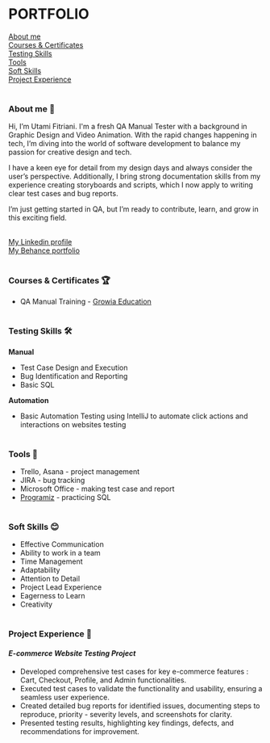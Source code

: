 # **PORTFOLIO**  
[About me](#about-me-)   
[Courses & Certificates](#courses--certificates-)  
[Testing Skills](#testing-skills-%EF%B8%8F)  
[Tools](#tools-)  
[Soft Skills](#soft-skills-)  
[Project Experience](#project-experience-) <br><br>

### **About me** 👋 

Hi, I’m Utami Fitriani. I'm a fresh QA Manual Tester with a background in Graphic Design and Video Animation. With the rapid changes happening in tech, I’m diving into the world of software development to balance my passion for creative design and tech. 

I have a keen eye for detail from my design days and always consider the user’s perspective. Additionally, I bring strong documentation skills from my experience creating storyboards and scripts, which I now apply to writing clear test cases and bug reports.  

I’m just getting started in QA, but I’m ready to contribute, learn, and grow in this exciting field. <br><br>

[My Linkedin profile](www.linkedin.com/in/utami-fitriani-hai)  
[My Behance portfolio](https://www.behance.net/utamifitriani) <br><br>

### **Courses & Certificates** 🏆  
- QA Manual Training - [Growia Education](https://www.growia.education/id) <br><br>

### **Testing Skills** 🛠️  

**Manual**  
- Test Case Design and Execution
- Bug Identification and Reporting  
- Basic SQL  

**Automation**  
- Basic Automation Testing using IntelliJ to automate click actions and interactions on websites testing <br><br>
 
### **Tools** 🔧

- Trello, Asana - project management  
- JIRA - bug tracking  
- Microsoft Office - making test case and report  
- [Programiz](https://www.programiz.com/sql/online-compiler/) - practicing SQL <br><br>

### **Soft Skills** 😊  
- Effective Communication  
- Ability to work in a team  
- Time Management  
- Adaptability  
- Attention to Detail
- Project Lead Experience    
- Eagerness to Learn
- Creativity <br><br>

### **Project Experience** 💼    
#### *E-commerce Website Testing Project*
- Developed comprehensive test cases for key e-commerce features : Cart, Checkout, Profile, and Admin functionalities.  
- Executed test cases to validate the functionality and usability, ensuring a seamless user experience.  
- Created detailed bug reports for identified issues, documenting steps to reproduce, priority - severity levels, and screenshots for clarity.  
- Presented testing results, highlighting key findings, defects, and recommendations for improvement.  
 



<!---
utami-fitriani/utami-fitriani is a ✨ special ✨ repository because its `README.md` (this file) appears on your GitHub profile.
You can click the Preview link to take a look at your changes.
--->
